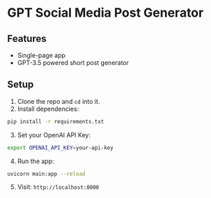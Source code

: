 # GPT Social Media Post Generator

## Features
- Single-page app
- GPT-3.5 powered short post generator

## Setup

1. Clone the repo and `cd` into it.
2. Install dependencies:

```bash
pip install -r requirements.txt
```

3. Set your OpenAI API Key:
```bash
export OPENAI_API_KEY=your-api-key
```

4. Run the app:
```bash
uvicorn main:app --reload
```

5. Visit: `http://localhost:8000`
